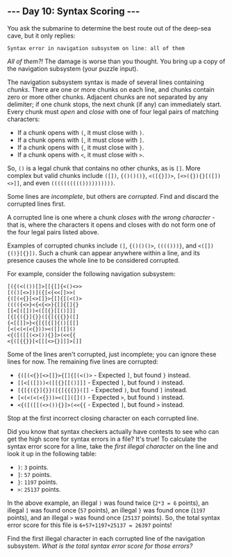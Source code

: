 ## --- Day 10: Syntax Scoring ---

You ask the submarine to determine the best route out of the deep-sea
cave, but it only replies:

    Syntax error in navigation subsystem on line: all of them

*All of them?!* The damage is worse than you thought. You bring up a
copy of the navigation subsystem (your puzzle input).

The navigation subsystem syntax is made of several lines containing
*chunks*. There are one or more chunks on each line, and chunks contain
zero or more other chunks. Adjacent chunks are not separated by any
delimiter; if one chunk stops, the next chunk (if any) can immediately
start. Every chunk must *open* and *close* with one of four legal pairs
of matching characters:

-   If a chunk opens with `(`, it must close with `)`.
-   If a chunk opens with `[`, it must close with `]`.
-   If a chunk opens with `{`, it must close with `}`.
-   If a chunk opens with `<`, it must close with `>`.

So, `()` is a legal chunk that contains no other chunks, as is `[]`.
More complex but valid chunks include `([])`, `{()()()}`, `<([{}])>`,
`[<>({}){}[([])<>]]`, and even `(((((((((())))))))))`.

Some lines are *incomplete*, but others are *corrupted*. Find and
discard the corrupted lines first.

A corrupted line is one where a chunk *closes with the wrong
character* - that is, where the characters it opens and closes with do
not form one of the four legal pairs listed above.

Examples of corrupted chunks include `(]`, `{()()()>`, `(((()))}`, and
`<([]){()}[{}])`. Such a chunk can appear anywhere within a line, and
its presence causes the whole line to be considered corrupted.

For example, consider the following navigation subsystem:

    [({(<(())[]>[[{[]{<()<>>
    [(()[<>])]({[<{<<[]>>(
    {([(<{}[<>[]}>{[]{[(<()>
    (((({<>}<{<{<>}{[]{[]{}
    [[<[([]))<([[{}[[()]]]
    [{[{({}]{}}([{[{{{}}([]
    {<[[]]>}<{[{[{[]{()[[[]
    [<(<(<(<{}))><([]([]()
    <{([([[(<>()){}]>(<<{{
    <{([{{}}[<[[[<>{}]]]>[]]

Some of the lines aren't corrupted, just incomplete; you can ignore
these lines for now. The remaining five lines are corrupted:

-   `{([(<{}[<>[]}>{[]{[(<()>` - Expected `]`, but found `}` instead.
-   `[[<[([]))<([[{}[[()]]]` - Expected `]`, but found `)` instead.
-   `[{[{({}]{}}([{[{{{}}([]` - Expected `)`, but found `]` instead.
-   `[<(<(<(<{}))><([]([]()` - Expected `>`, but found `)` instead.
-   `<{([([[(<>()){}]>(<<{{` - Expected `]`, but found `>` instead.

Stop at the first incorrect closing character on each corrupted line.

Did you know that syntax checkers actually have contests to see who can
get the high score for syntax errors in a file? It's true! To calculate
the syntax error score for a line, take the *first illegal character* on
the line and look it up in the following table:

-   `)`: `3` points.
-   `]`: `57` points.
-   `}`: `1197` points.
-   `>`: `25137` points.

In the above example, an illegal `)` was found twice (`2*3 = 6` points),
an illegal `]` was found once (`57` points), an illegal `}` was found
once (`1197` points), and an illegal `>` was found once (`25137`
points). So, the total syntax error score for this file is
`6+57+1197+25137 = 26397` points!

Find the first illegal character in each corrupted line of the
navigation subsystem. *What is the total syntax error score for those
errors?*
